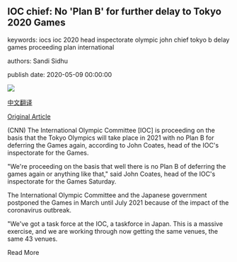 ## IOC chief: No 'Plan B' for further delay to Tokyo 2020 Games

keywords: iocs ioc 2020 head inspectorate olympic john chief tokyo b delay games proceeding plan international

authors: Sandi Sidhu

publish date: 2020-05-09 00:00:00

![](https://cdn.cnn.com/cnnnext/dam/assets/200509052845-tokyo-stadium-super-tease.jpg)

[中文翻译](IOC%20chief%3A%20No%20%27Plan%20B%27%20for%20further%20delay%20to%20Tokyo%202020%20Games_zh.md)

[Original Article](https://edition.cnn.com/2020/05/09/sport/tokyo-olympics-no-plan-b-coates/index.html)

(CNN) The International Olympic Committee [IOC] is proceeding on the basis that the Tokyo Olympics will take place in 2021 with no Plan B for deferring the Games again, according to John Coates, head of the IOC's inspectorate for the Games.

"We're proceeding on the basis that well there is no Plan B of deferring the games again or anything like that," said John Coates, head of the IOC's inspectorate for the Games Saturday.

The International Olympic Committee and the Japanese government postponed the Games in March until July 2021 because of the impact of the coronavirus outbreak.

"We've got a task force at the IOC, a taskforce in Japan. This is a massive exercise, and we are working through now getting the same venues, the same 43 venues.

Read More